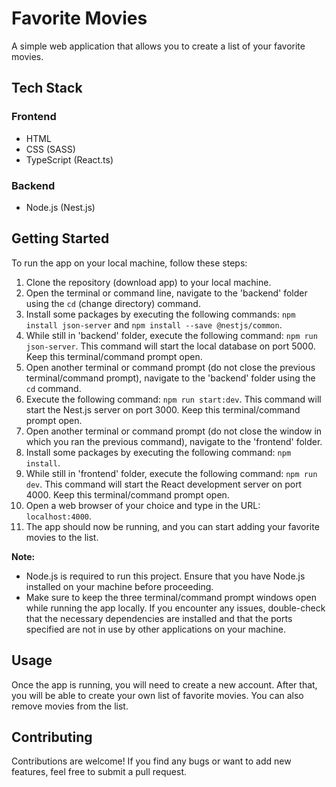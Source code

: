 # Favorite Movies

A simple web application that allows you to create a list of your favorite movies.

## Tech Stack

### Frontend

- HTML
- CSS (SASS)
- TypeScript (React.ts)

### Backend

- Node.js (Nest.js)

## Getting Started

To run the app on your local machine, follow these steps:

1. Clone the repository (download app) to your local machine.
2. Open the terminal or command line, navigate to the 'backend' folder using the `cd` (change directory) command.
3. Install some packages by executing the following commands: `npm install json-server` and `npm install --save @nestjs/common`.
4. While still in 'backend' folder, execute the following command: `npm run json-server`. This command will start the local database on port 5000. Keep this terminal/command prompt open.
5. Open another terminal or command prompt (do not close the previous terminal/command prompt), navigate to the 'backend' folder using the `cd` command.
6. Execute the following command: `npm run start:dev`. This command will start the Nest.js server on port 3000. Keep this terminal/command prompt open.
7. Open another terminal or command prompt (do not close the window in which you ran the previous command), navigate to the 'frontend' folder.
8. Install some packages by executing the following command: `npm install`.
9. While still in 'frontend' folder, execute the following command: `npm run dev`. This command will start the React development server on port 4000. Keep this terminal/command prompt open.
10. Open a web browser of your choice and type in the URL: `localhost:4000`.
11. The app should now be running, and you can start adding your favorite movies to the list.

**Note:**

- Node.js is required to run this project. Ensure that you have Node.js installed on your machine before proceeding.
- Make sure to keep the three terminal/command prompt windows open while running the app locally. If you encounter any issues, double-check that the necessary dependencies are installed and that the ports specified are not in use by other applications on your machine.

## Usage

Once the app is running, you will need to create a new account. After that, you will be able to create your own list of favorite movies. You can also remove movies from the list.

## Contributing

Contributions are welcome! If you find any bugs or want to add new features, feel free to submit a pull request.
